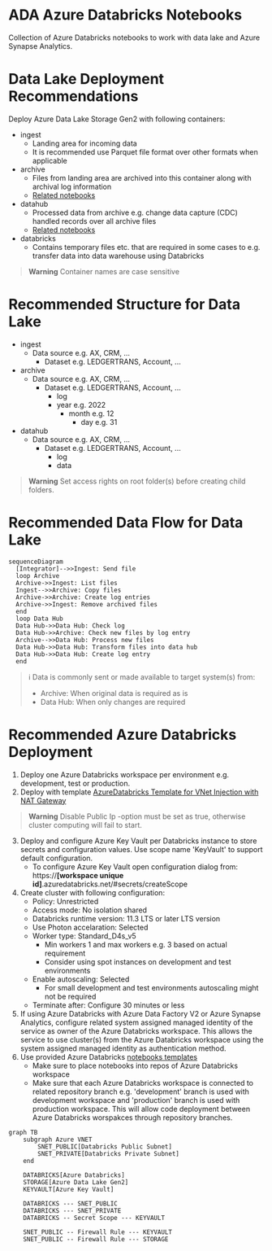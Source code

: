 # ADA Azure Databricks Notebooks
Collection of Azure Databricks notebooks to work with data lake and Azure Synapse Analytics.

# Data Lake Deployment Recommendations
Deploy Azure Data Lake Storage Gen2 with following containers:
- ingest
  - Landing area for incoming data
  - It is recommended use Parquet file format over other formats when applicable
- archive
  - Files from landing area are archived into this container along with archival log information
  - [Related notebooks](https://github.com/Qivada/ADA/tree/main/AzureDatabricks/__Library/FromIngestToArchive)
- datahub
  - Processed data from archive e.g. change data capture (CDC) handled records over all archive files
  - [Related notebooks](https://github.com/Qivada/ADA/tree/main/AzureDatabricks/__Library/FromArchiveToDatabricks)
- databricks
  - Contains temporary files etc. that are required in some cases to e.g. transfer data into data warehouse using Databricks

> **Warning**
> Container names are case sensitive

# Recommended Structure for Data Lake
- ingest
  - Data source e.g. AX, CRM, ...
    - Dataset e.g. LEDGERTRANS, Account, ...
- archive
  - Data source e.g. AX, CRM, ...
    - Dataset e.g. LEDGERTRANS, Account, ...
      - log
      - year e.g. 2022
        - month e.g. 12
          - day e.g. 31
- datahub
  - Data source e.g. AX, CRM, ...
    - Dataset e.g. LEDGERTRANS, Account, ...
      - log
      - data

> **Warning**
> Set access rights on root folder(s) before creating child folders.

# Recommended Data Flow for Data Lake
~~~mermaid
sequenceDiagram
  [Integrator]-->>Ingest: Send file
  loop Archive
  Archive->>Ingest: List files
  Ingest-->>Archive: Copy files
  Archive->>Archive: Create log entries
  Archive->>Ingest: Remove archived files
  end
  loop Data Hub
  Data Hub->>Data Hub: Check log
  Data Hub->>Archive: Check new files by log entry
  Archive-->>Data Hub: Process new files
  Data Hub->>Data Hub: Transform files into data hub
  Data Hub->>Data Hub: Create log entry
  end
~~~

> :information_source:
Data is commonly sent or made available to target system(s) from:
> - Archive: When original data is required as is
> - Data Hub: When only changes are required

# Recommended Azure Databricks Deployment
1. Deploy one Azure Databricks workspace per environment e.g. development, test or production.
2. Deploy with template [AzureDatabricks Template for VNet Injection with NAT Gateway](https://learn.microsoft.com/en-us/samples/azure/azure-quickstart-templates/databricks-all-in-one-template-for-vnet-injection-with-nat-gateway/)
> **Warning**
> Disable Public Ip -option must be set as true, otherwise cluster computing will fail to start.
3. Deploy and configure Azure Key Vault per Databricks instance to store secrets and configuration values. Use scope name 'KeyVault' to support default configuration.
   - To configure Azure Key Vault open configuration dialog from: https://**[workspace unique id]**.azuredatabricks.net/#secrets/createScope
4. Create cluster with following configuration:
   - Policy: Unrestricted
   - Access mode: No isolation shared
   - Databricks runtime version: 11.3 LTS or later LTS version
   - Use Photon accelaration: Selected
   - Worker type: Standard_D4s_v5
     - Min workers 1 and max workers e.g. 3 based on actual requirement
     - Consider using spot instances on development and test environments
   - Enable autoscaling: Selected
     - For small development and test environments autoscaling might not be required
   - Terminate after: Configure 30 minutes or less
5. If using Azure Databricks with Azure Data Factory V2 or Azure Synapse Analytics, configure related system assigned managed identity of the service as owner of the Azure Databricks workspace. This allows the service to use cluster(s) from the Azure Databricks workspace using the system assigned managed identity as authentication method.
6. Use provided Azure Databricks [notebooks templates](https://github.com/Qivada/ADA/tree/main/AzureDatabricks/__Library)
   - Make sure to place notebooks into repos of Azure Databricks workspace
   - Make sure that each Azure Databricks workspace is connected to related repository branch e.g. 'development' branch is used with development workspace and 'production' branch is used with production workspace. This will allow code deployment between Azure Databricks worspakces through repository branches.

~~~mermaid
graph TB
    subgraph Azure VNET
        SNET_PUBLIC[Databricks Public Subnet]
        SNET_PRIVATE[Databricks Private Subnet]
    end
    
    DATABRICKS[Azure Databricks]
    STORAGE[Azure Data Lake Gen2]
    KEYVAULT[Azure Key Vault]
    
    DATABRICKS --- SNET_PUBLIC
    DATABRICKS --- SNET_PRIVATE
    DATABRICKS -- Secret Scope --- KEYVAULT
    
    SNET_PUBLIC -- Firewall Rule --- KEYVAULT
    SNET_PUBLIC -- Firewall Rule --- STORAGE
    
    
    
~~~
